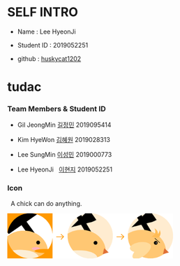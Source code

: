 # SELF INTRO

* Name : Lee HyeonJi

* Student ID : 2019052251

* github : [huskycat1202](https://huskycat1202.github.io)


# tudac

### Team Members & Student ID

* Gil JeongMin [길정민](https://kjmin622.github.io) 2019095414

* Kim HyeWon   [김혜원](https://iopopoi.github.io) 2019028313

* Lee SungMin  [이성민](https://lee-sungmin.github.io) 2019000773

* Lee HyeonJi  &nbsp; [이현지](https://huskycat1202.github.io) 2019052251

### Icon
&nbsp; A chick can do anything.

<img src = "./Tudac.png" width="380">